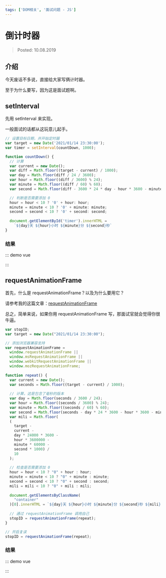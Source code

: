```yaml
---
tags: ['DOM相关', '面试问题 - JS']
---
```


# 倒计时器

> Posted: 10.08.2019

<Tag />

## 介绍

今天废话不多说，直接给大家写俩计时器。

至于为什么要写，因为这是面试题啊。

## setInterval

先用 setInterval 来实现。

一般面试的话都从这玩意儿起手。

```javascript
// 设置目标日期，并开始定时器
var target = new Date('2021/01/14 23:30:00');
var timer = setInterval(countDown, 1000);

function countDown() {
  // 计算
  var current = new Date();
  var diff = Math.floor((target - current) / 1000);
  var day = Math.floor(diff / 24 / 3600);
  var hour = Math.floor((diff / 3600) % 24);
  var minute = Math.floor((diff / 60) % 60);
  var second = Math.floor(diff - 3600 * 24 * day - hour * 3600 - minute * 60);

  // 判断是否需要添加 0 
  hour = hour < 10 ? '0' + hour: hour;
  minute = minute < 10 ? '0' + minute: minute;
  second = second < 10 ? '0' + second: second;
  
  document.getElementById('timer').innerHTML = 
    `${day}天 ${hour}小时 ${minute}分 ${second}秒`
}
```

### 结果

::: demo vue
<template>
  <div id="timer-interval">{{ time }}</div>
</template>

<style>
  #timer-interval {
    width: 220px;
    text-align: center;
    height: 50px;
    line-height: 50px;
    border-radius: 5px;
    background: ghostwhite;
    box-shadow: 0 10px 15px -3px rgba(0, 0, 0, 0.1), 0 4px 6px -2px rgba(0, 0, 0, 0.05);
  }
</style>
:::

## requestAnimationFrame

首先，什么是 requestAnimationFrame？以及为什么要用它？

请参考我的这篇文章：[requestAnimationFrame](/js-basics/raf.md)

总之，简单来说，如果你用 requestAnimationFrame 写，那面试官就会觉得你很牛逼。

```javascript
var stopID;
var target = new Date("2021/01/14 23:30:00");

// 添加浏览器兼容支持 
var requestAnimationFrame =
  window.requestAnimationFrame ||
  window.msRequestAnimationFrame ||
  window.webkitRequestAnimationFrame ||
  window.mozRequestAnimationFrame;
	
function repeat() {
  var current = new Date();
  var seconds = Math.floor((target - current) / 1000);
  
  // 计算，这是包含了毫秒的版本
  var day = Math.floor(seconds / 3600 / 24);
  var hour = Math.floor((seconds / 3600) % 24);
  var minute = Math.floor((seconds / 60) % 60);
  var second = Math.floor(seconds - day * 24 * 3600 - hour * 3600 - minute * 60);
  var mili = Math.floor(
  (
    target -
    current -
    day * 24000 * 3600 -
    hour * 3600000 -
    minute * 60000 -
    second * 1000) /
    10
  );
  
  // 检查是否需要添加 0 
  hour = hour < 10 ? "0" + hour : hour;
  minute = minute < 10 ? "0" + minute : minute;
  second = second < 10 ? "0" + second : second;
  mili = mili < 10 ? "0" + mili : mili;
  
  document.getElementsByClassName(
    "container"
  )[0].innerHTML = `${day}天 ${hour}小时 ${minute}分 ${second}秒 ${mili}毫秒`;
	
  // 通过 requestAnimationFrame 调用自己
  stopID = requestAnimationFrame(repeat);
}

// 开启复读
stopID = requestAnimationFrame(repeat);
```

### 结果

::: demo vue
<template>
  <div id="timer-request">{{ mytime }}</div>
</template>

<script>
  export default {
    data() {
      return {
        time: '初始',
        mytime: '初始',
        target: new Date('2021/01/14 23:30:00'),
        stopID: null
      }
    },
    methods: {
      countDown() {
        const current = new Date();
        const diff = Math.floor((this.target - current) / 1000);
        const day = Math.floor(diff / 24 / 3600);
        let hour = Math.floor((diff / 3600) % 24);
        let minute = Math.floor((diff / 60) % 60);
        let second = Math.floor(diff - 3600 * 24 * day - hour * 3600 - minute * 60);

        hour = hour < 10 ? '0' + hour: hour;
        minute = minute < 10 ? '0' + minute: minute;
        second = second < 10 ? '0' + second: second;
        
        this.time = `${day}天 ${hour}小时 ${minute}分 ${second}秒`;
        setTimeout(this.countDown, 1000);
      },
      repeat() {
        const current = new Date();
        const seconds = Math.floor((this.target - current) / 1000);
        
        // 计算，这是包含了毫秒的版本
        const day = Math.floor(seconds / 3600 / 24);
        let hour = Math.floor((seconds / 3600) % 24);
        let minute = Math.floor((seconds / 60) % 60);
        let second = Math.floor(seconds - day * 24 * 3600 - hour * 3600 - minute * 60);
        let mili = Math.floor(
        (
          this.target -
          current -
          day * 24000 * 3600 -
          hour * 3600000 -
          minute * 60000 -
          second * 1000) /
          10
        );
        
        // 检查是否需要添加 0 
        hour = hour < 10 ? "0" + hour : hour;
        minute = minute < 10 ? "0" + minute : minute;
        second = second < 10 ? "0" + second : second;
        mili = mili < 10 ? "0" + mili : mili;
        
        this.mytime = `${day}天 ${hour}小时 ${minute}分 ${second}秒 ${mili}`;
        
        // 通过 requestAnimationFrame 调用自己
        this.stopID = requestAnimationFrame(this.repeat);
      }
    },
    mounted() {
      // 添加浏览器兼容支持 
      var requestAnimationFrame =
        window.requestAnimationFrame ||
        window.msRequestAnimationFrame ||
        window.webkitRequestAnimationFrame ||
        window.mozRequestAnimationFrame;
      this.stopID = requestAnimationFrame(this.repeat);
      this.countDown();
    }
  }
</script>

<style>
  #timer-request {
    width: 260px;
    text-align: left;
    height: 50px;
    padding-left: 20px;
    line-height: 50px;
    border-radius: 5px;
    background: ghostwhite;
    box-shadow: 0 10px 15px -3px rgba(0, 0, 0, 0.1), 0 4px 6px -2px rgba(0, 0, 0, 0.05);
  }
</style>
:::

<Disqus />